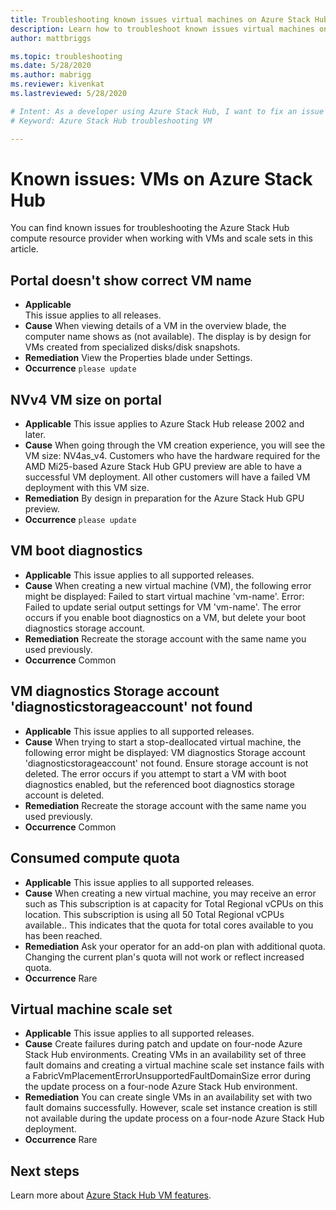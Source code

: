 ```yaml
---
title: Troubleshooting known issues virtual machines on Azure Stack Hub
description: Learn how to troubleshoot known issues virtual machines on Azure Stack Hub
author: mattbriggs

ms.topic: troubleshooting
ms.date: 5/28/2020
ms.author: mabrigg
ms.reviewer: kivenkat
ms.lastreviewed: 5/28/2020

# Intent: As a developer using Azure Stack Hub, I want to fix an issue I encounter when creating or managing my VM so that my users can use my VM or service delivered by the stack.
# Keyword: Azure Stack Hub troubleshooting VM

---
```


# Known issues: VMs on Azure Stack Hub

You can find known issues for troubleshooting the Azure Stack Hub compute resource provider when working with VMs and scale sets in this article.

## Portal doesn't show correct VM name
- **Applicable**  
    This issue applies to all releases.
- **Cause**
    When viewing details of a VM in the overview blade, the computer name shows as (not available). The display is by design for VMs created from specialized disks/disk snapshots.
- **Remediation**
    View the Properties blade under Settings.
- **Occurrence**
    `please update`

## NVv4 VM size on portal
- **Applicable**
    This issue applies to Azure Stack Hub release 2002 and later.
- **Cause**
    When going through the VM creation experience, you will see the VM size: NV4as_v4. Customers who have the hardware required for the AMD Mi25-based Azure Stack Hub GPU preview are able to have a successful VM deployment. All other customers will have a failed VM deployment with this VM size.
- **Remediation**
    By design in preparation for the Azure Stack Hub GPU preview.
- **Occurrence**
    `please update`

## VM boot diagnostics
- **Applicable**
    This issue applies to all supported releases.
- **Cause**
    When creating a new virtual machine (VM), the following error might be displayed: Failed to start virtual machine 'vm-name'. Error: Failed to update serial output settings for VM 'vm-name'. The error occurs if you enable boot diagnostics on a VM, but delete your boot diagnostics storage account.
- **Remediation**
    Recreate the storage account with the same name you used previously.
- **Occurrence**
    Common

## VM diagnostics Storage account 'diagnosticstorageaccount' not found
- **Applicable**
    This issue applies to all supported releases.
- **Cause**
    When trying to start a stop-deallocated virtual machine, the following error might be displayed: VM diagnostics Storage account 'diagnosticstorageaccount' not found. Ensure storage account is not deleted. The error occurs if you attempt to start a VM with boot diagnostics enabled, but the referenced boot diagnostics storage account is deleted.
- **Remediation**
    Recreate the storage account with the same name you used previously.
- **Occurrence**
    Common 

## Consumed compute quota
- **Applicable**
    This issue applies to all supported releases.
- **Cause**
    When creating a new virtual machine, you may receive an error such as This subscription is at capacity for Total Regional vCPUs on this location. This subscription is using all 50 Total Regional vCPUs available.. This indicates that the quota for total cores available to you has been reached.
- **Remediation**
    Ask your operator for an add-on plan with additional quota. Changing the current plan's quota will not work or reflect increased quota.
- **Occurrence**
    Rare 

## Virtual machine scale set

-  **Applicable**
    This issue applies to all supported releases.
- **Cause**
    Create failures during patch and update on four-node Azure Stack Hub environments. Creating VMs in an availability set of three fault domains and creating a virtual machine scale set instance fails with a FabricVmPlacementErrorUnsupportedFaultDomainSize error during the update process on a four-node Azure Stack Hub environment.
- **Remediation**
    You can create single VMs in an availability set with two fault domains successfully. However, scale set instance creation is still not available during the update process on a four-node Azure Stack Hub deployment.
- **Occurrence**
    Rare 

## Next steps

Learn more about [Azure Stack Hub VM features](azure-stack-vm-considerations.md).
